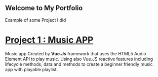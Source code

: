 ## Welcome to My Portfolio 
Example of some Project I did 
# [Project 1 : Music APP](https://github.com/PushPull-Hub/Js-Frameworks/tree/master/Vue.Js/my-app-music)
Music app Created by **Vue.Js** framework that uses the HTML5 Audio Element API to play music.
Using also Vue.JS reactive features including lifecycle methods, data and methods to create a beginner friendly music app with playable playlist.




